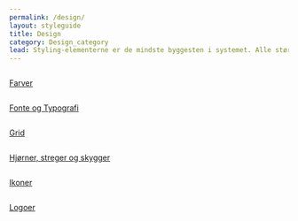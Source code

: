 ```yaml
---
permalink: /design/
layout: styleguide
title: Design
category: Design_category
lead: Styling-elementerne er de mindste byggesten i systemet. Alle større komponenter er bygget ud fra disse.
---
```



<div class="row">
    <div class="col-12 col-md-4">
        <div class="demo-component-box ">
            <a href="/dkfds-docs/design/farver/" class="demo-component-box__img design-box" aria-hidden="true" tabindex="-1">
                <img src="{{ site.baseurl }}/img/componenticons/Farver.svg" alt="">
            </a>
            <p><a href="/dkfds-docs/design/farver/">Farver</a></p>
        </div>
    </div>
    <div class="col-12 col-md-4">
        <div class="demo-component-box">
             <a href="/dkfds-docs/design/typography/" class="demo-component-box__img design-box" aria-hidden="true" tabindex="-1">
                <img src="{{ site.baseurl }}/img/componenticons/Typography.svg" alt="">
            </a>
            <p><a href="/dkfds-docs/design/typography/">Fonte og Typografi</a></p>
        </div>
    </div>
    <div class="col-12 col-md-4">
        <div class="demo-component-box">
            <a href="/dkfds-docs/design/grid/" class="demo-component-box__img design-box" aria-hidden="true" tabindex="-1">
                <img src="{{ site.baseurl }}/img/componenticons/Grid.svg" alt="">
            </a>
            <p><a href="/dkfds-docs/design/grid/">Grid</a></p>
        </div>
    </div>
    <div class="col-12 col-md-4">
        <div class="demo-component-box">
            <a href="/dkfds-docs/design/kanter/" class="demo-component-box__img design-box" aria-hidden="true" tabindex="-1">
                <img src="{{ site.baseurl }}/img/componenticons/Streger.svg" alt="">
            </a>
            <p><a href="/dkfds-docs/design/kanter/">Hjørner, streger og skygger</a></p>
        </div>
    </div>
    <div class="col-12 col-md-4">
        <div class="demo-component-box">
            <a href="/dkfds-docs/design/ikoner/" class="demo-component-box__img design-box" aria-hidden="true" tabindex="-1">
                <img src="{{ site.baseurl }}/img/componenticons/Ikoner.svg" alt="">
            </a>
            <p><a href="/dkfds-docs/design/ikoner/">Ikoner</a></p>
        </div>
    </div>
    <div class="col-12 col-md-4">
        <div class="demo-component-box">
            <a href="/dkfds-docs/design/logoer/" class="demo-component-box__img design-box" aria-hidden="true" tabindex="-1">
                <img src="{{ site.baseurl }}/img/componenticons/Logo.svg" alt="">
            </a>
            <p><a href="/dkfds-docs/design/logoer/">Logoer</a></p>
        </div>
    </div>
</div>

